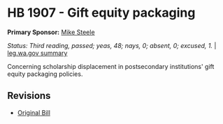 # HB 1907 - Gift equity packaging
**Primary Sponsor:** [Mike Steele](/person/leg/mike.steele.md)

*Status: Third reading, passed; yeas, 48; nays, 0; absent, 0; excused, 1.* | [leg.wa.gov summary](https://app.leg.wa.gov/billsummary?BillNumber=1907&Year=2021)

Concerning scholarship displacement in postsecondary institutions' gift equity packaging policies.

## Revisions
* [Original Bill](1/)